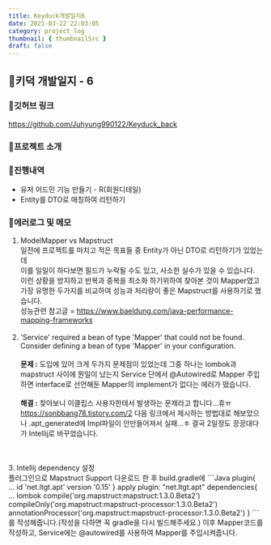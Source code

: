 ```yaml
---
title: Keyduck개발일지6
date: 2021-03-22 22:03:05
category: project_log
thumbnail: { thumbnailSrc }
draft: false
---
```


## 🌟키덕 개발일지 - 6

### 🎯깃허브 링크 
https://github.com/Juhyung990122/Keyduck_back

### 🎯프로젝트 소개

### 🎯진행내역
- 유저 어드민 기능 만들기 - R(회원디테일)
- Entity를 DTO로 매칭하여 리턴하기

### 🎯에러로그 및 메모
1. ModelMapper vs Mapstruct<br>
    일전에 프로젝트를 마치고 적은 목표들 중 Entity가 아닌 DTO로 리턴하기가 있었는데<br>
    이를 일일이 하다보면 필드가 누락될 수도 있고, 사소한 실수가 있을 수 있습니다.<br>
    이런 상황을 방지하고 반복과 중복을 최소화 하기위하여 찾아본 것이 Mapper였고<br>
    가장 유명한 두가지를 비교하여 성능과 처리량이 좋은 Mapstruct를 사용하기로 했습니다.
    <br>
    성능관련 참고글 = https://www.baeldung.com/java-performance-mapping-frameworks 
    <br><br>
2. 'Service' required a bean of type 'Mapper' that could not be found.<br>
Consider defining a bean of type 'Mapper' in your configuration.<br>
    <br>
    **문제 :** 도입에 있어 크게 두가지 문제점이 있었는데 그중 하나는 lombok과 mapstruct 사이에 뭔일이 났는지 Service 단에서 @Autowired로 Mapper 주입하면 interface로 선언해둔 Mapper의 implement가 없다는 에러가 떴습니다.<br>
    <br>
    **해결 :** 찾아보니 이클립스 사용자한테서 발생하는 문제라고 합니다...휴ㅠ 
    https://sonbbang78.tistory.com/2 다음 링크에서 제시하는 방법대로 해보았으나 
    .apt_generated에 Impl파일이 안만들어져서 실패...ㅎ
    결국 2일정도 끙끙대다가 Intellij로 바꾸었습니다.
<br>
<br>
3. Intellij dependency 설정<br>
    플러그인으로 Mapstruct Support 다운로드 한 후 build.gradle에
    ```Java
    plugin{
        ...
        id 'net.ltgt.apt' version '0.15'
    }
    apply plugin: "net.ltgt.apt"
    dependencies{
        ...
        lombok
        compile('org.mapstruct:mapstruct:1.3.0.Beta2')
        compileOnly('org.mapstruct:mapstruct-processor:1.3.0.Beta2')
        annotationProcessor('org.mapstruct:mapstruct-processor:1.3.0.Beta2')
    }
    ```
    를 작성해줍니다.(작성을 다하면 꼭 gradle을 다시 빌드해주세요.) 이후 Mapper코드를 작성하고, Service에는 @autowired를 사용하여 Mapper를 주입시켜줍니다. 

